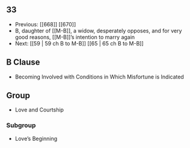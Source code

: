 ## 33
- Previous: [[668]] [[670]] 
- B, daughter of [[M-B]], a widow, desperately opposes, and for very good reasons, [[M-B]]’s intention to marry again
- Next: [[59 | 59 ch B to M-B]] [[65 | 65 ch B to M-B]] 

## B Clause
- Becoming Involved with Conditions in Which Misfortune is Indicated

## Group
- Love and Courtship

### Subgroup
- Love’s Beginning

